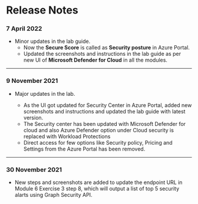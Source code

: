 # Release Notes

### 7 April 2022

- Minor updates in the lab guide.
  - Now the **Secure Score** is called as **Security posture** in Azure Portal.
  - Updated the screenshots and instructions in the lab guide as per new UI of **Microsoft Defender for Cloud** in all the modules.

------------

### 9 November 2021

* Major updates in the lab.

  * As the UI got updated for Security Center in Azure Portal, added new screenshots and instructions and updated the lab guide with latest version.
  * The Security center has been updated with Microsoft Defender for cloud and also Azure Defender option under Cloud security is replaced with Workload Protections
  * Direct access for few options like Security policy, Pricing and Settings from the Azure Portal has been removed.

------------

### 30 November 2021

* New steps and screenshots are added to update the endpoint URL in Module 6 Exercise 3 step 8, which will output a list of top 5 security alarts using Graph Security API.

